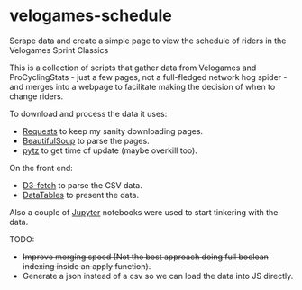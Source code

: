 # velogames-schedule
Scrape data and create a simple page to view the schedule of riders in the Velogames Sprint Classics

This is a collection of scripts that gather data from Velogames and
ProCyclingStats - just a few pages, not a full-fledged network hog spider -
and merges into a webpage to facilitate making the decision of when to change
riders.

To download and process the data it uses:

* [Requests](http://docs.python-requests.org/en/master/) to keep my sanity downloading pages.
* [BeautifulSoup](https://www.crummy.com/software/BeautifulSoup/) to parse the pages.
* [pytz](https://pypi.python.org/pypi/pytz) to get time of update (maybe overkill too).

On the front end:

* [D3-fetch](https://github.com/d3/d3-fetch) to parse the CSV data.
* [DataTables](https://datatables.net) to present the data.

Also a couple of [Jupyter](https://jupyter.org/) notebooks were used to start tinkering with the data.

TODO:

* ~~Improve merging speed (Not the best approach doing full boolean indexing inside an apply function).~~
* Generate a json instead of a csv so we can load the data into JS directly.
